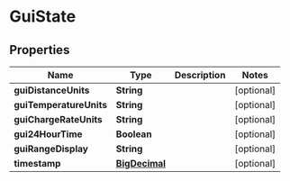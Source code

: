 # GuiState

## Properties
Name | Type | Description | Notes
------------ | ------------- | ------------- | -------------
**guiDistanceUnits** | **String** |  |  [optional]
**guiTemperatureUnits** | **String** |  |  [optional]
**guiChargeRateUnits** | **String** |  |  [optional]
**gui24HourTime** | **Boolean** |  |  [optional]
**guiRangeDisplay** | **String** |  |  [optional]
**timestamp** | [**BigDecimal**](BigDecimal.md) |  |  [optional]
